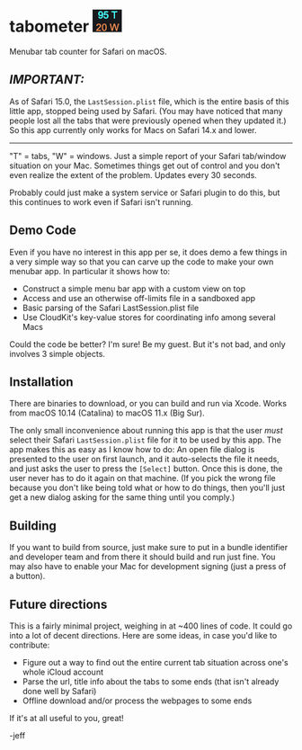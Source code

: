 # tabometer ![Tabometer Screenshot](https://github.com/hyperjeff/tabometer/blob/main/95-20.png)
Menubar tab counter for Safari on macOS.

## _IMPORTANT:_
As of Safari 15.0, the `LastSession.plist` file, which is the entire basis of this little app, stopped being used by Safari. (You may have noticed that many people lost all the tabs that were previously opened when they updated it.) So this app currently only works for Macs on Safari 14.x and lower.

---

"T" = tabs, "W" = windows. Just a simple report of your Safari tab/window situation on your Mac. Sometimes things get out of control and you don't even realize the extent of the problem. Updates every 30 seconds.

Probably could just make a system service or Safari plugin to do this, but this continues to work even if Safari isn't running.

## Demo Code
Even if you have no interest in this app per se, it does demo a few things in a very simple way so that you can carve up the code to make your own menubar app. In particular it shows how to:

* Construct a simple menu bar app with a custom view on top
* Access and use an otherwise off-limits file in a sandboxed app
* Basic parsing of the Safari LastSession.plist file
* Use CloudKit's key-value stores for coordinating info among several Macs

Could the code be better? I'm sure! Be my guest. But it's not bad, and only involves 3 simple objects.

## Installation
There are binaries to download, or you can build and run via Xcode. Works from macOS 10.14 (Catalina) to macOS 11.x (Big Sur).

The only small inconvenience about running this app is that the user _must_ select their Safari `LastSession.plist` file for it to be used by this app. The app makes this as easy as I know how to do: An open file dialog is presented to the user on first launch, and it auto-selects the file it needs, and just asks the user to press the `[Select]` button. Once this is done, the user never has to do it again on that machine. (If you pick the wrong file because you don't like being told what or how to do things, then you'll just get a new dialog asking for the same thing until you comply.)

## Building
If you want to build from source, just make sure to put in a bundle identifier and developer team and from there it should build and run just fine. You may also have to enable your Mac for development signing (just a press of a button).

## Future directions
This is a fairly minimal project, weighing in at ~400 lines of code. It could go into a lot of decent directions. Here are some ideas, in case you'd like to contribute:

* Figure out a way to find out the entire current tab situation across one's whole iCloud account
* Parse the url, title info about the tabs to some ends (that isn't already done well by Safari)
* Offline download and/or process the webpages to some ends

If it's at all useful to you, great!

-jeff
